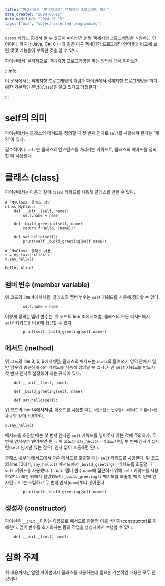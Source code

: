 ```yaml
---
title: "파이썬에서 '본격적으로' 객체지향 프로그래밍 하기"
date_created: "2024-08-15"
date_modified: "2024-08-15"
tags: ["oop", "object-oriented-programming"]
---
```


`class` 키워드 등에서 볼 수 있듯이 파이썬은 분명 객체지향 프로그래밍을 지원하는 언어이다. 하지만 Java, C#, C++과 같은 다른 객체지향 프로그래밍 언어들과 비교해 보면 몇몇 기능들이 부족한 것을 알 수 있다.

파이썬에서 '본격적으로' 객체지향 프로그래밍을 하는 방법에 대해 알아보자.

:::info

이 문서에서는 객체지향 프로그래밍의 개념과 파이썬에서 객체지향 프로그래밍을 하기 위한 기본적인 문법(`class`)은 알고 있다고 가정한다.

:::

# self의 의미

파이썬에서는 클래스의 메서드를 정의할 때 첫 번째 인자로 `self`를 사용해야 한다는 '제약'이 있다.

필수적이다. `self`는 클래스의 인스턴스를 가리키는 키워드로, 클래스의 메서드를 정의할 때 사용한다.

# 클래스 (class)

파이썬에서는 다음과 같이 `class` 키워드를 사용해 클래스를 만들 수 있다.

<v-codeblock>

```python:line-numbers
# `MyClass` 클래스 정의
class MyClass:
    def __init__(self, name):
        self.name = name

    def _build_greeting(self, name):
        return f'Hello, {name}!'

    def say_hello(self):
        print(self._build_greeting(self.name))

# `MyClass` 클래스 사용
x = MyClass('Alice')
x.say_hello()
```

```result
Hello, Alice!
```

</v-codeblock>

## 멤버 변수 (member variable)

위 코드의 line 4에서처럼, 클래스의 멤버 변수는 `self` 키워드를 사용해 정의할 수 있다.

```python:line-numbers=4
        self.name = name
```

이렇게 정의한 멤버 변수는, 위 코드의 line 10에서처럼, 클래스의 모든 메서드에서 `self` 키워드를 이용해 접근할 수 있다.

```python:line-numbers=10
        print(self._build_greeting(self.name))
```

## 메서드 (method)

위 코드의 line 3, 6, 9에서처럼, 클래스의 메서드는 `class`의 들여쓰기 영역 안에서 일반 함수와 동일하게 `def` 키워드를 사용해 정의할 수 있다. 다만 `self` 키워드를 반드시 첫 번째 인자로 설정해야 하는 규칙이 있다.

```python:line-numbers=3
    def __init__(self, name):
```

```python:line-numbers=6
    def _build_greeting(self, name):
```

```python:line-numbers=9
    def say_hello(self):
```

위 코드의 line 14에서처럼, 메소드를 사용할 때는 `<인스턴스 변수명>.<메서드 이름>(<인자>)`와 같이 사용한다.

```python:line-numbers=14
x.say_hello()
```

메서드를 호출할 때는 첫 번쨰 인자인 `self` 키워드를 넣어주지 않는 것에 주의하자. 두 번째 인자부터 넣어주면 된다. 위 코드의 `say_hello()` 메소드처럼, 두 번쨰 인자가 없다면(`self` 인자만 있는 경우), 인자 없이 호출하면 된다.

클래스 내부의 메서드에서 다른 메서드를 호출할 때는 `self` 키워드를 사용한다. 위 코드의 line 10에서, `say_hello()` 메서드에서 `_build_greeting()` 메서드를 호출할 때 `self` 키워드를 사용했다. (그리고 멤버 변수 `name`에 접근하기 위해 `self` 키워드를 사용하였다.) 또한 위에서 설명했듯이 `_build_greeting()` 메서드를 호출할 때 첫 번째 인자인 `self`는 스킵하고 두 번째 인자(`name`)부터 넣어준다.

```python:line-numbers=10
        print(self._build_greeting(self.name))
```

## 생성자 (constructor)

파이썬은 `__init__`이라는 이름으로 메서드를 만들면 이를 생성자(constructor)로 이해한다. 멤버 변수를 초기화하는 등의 작업을 생성자에서 수행할 수 있다.

```python:line-numbers=3
    def __init__(self, name):
```

# 심화 주제

위 내용까지만 알면 파이썬에서 클래스를 사용하는데 필요한 기본적인 내용은 모두 안 것이다.

